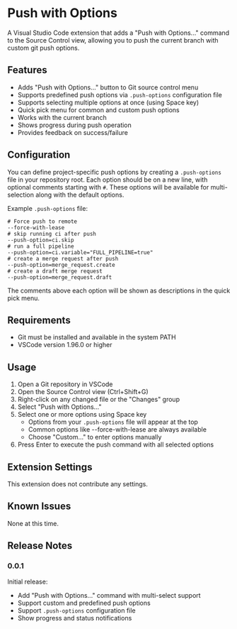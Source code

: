 # Push with Options

A Visual Studio Code extension that adds a "Push with Options..." command to the Source Control view, allowing you to push the current branch with custom git push options.

## Features

- Adds "Push with Options..." button to Git source control menu
- Supports predefined push options via `.push-options` configuration file
- Supports selecting multiple options at once (using Space key)
- Quick pick menu for common and custom push options
- Works with the current branch
- Shows progress during push operation
- Provides feedback on success/failure

## Configuration

You can define project-specific push options by creating a `.push-options` file in your repository root. Each option should be on a new line, with optional comments starting with `#`. These options will be available for multi-selection along with the default options.

Example `.push-options` file:
```
# Force push to remote
--force-with-lease
# skip running ci after push
--push-option=ci.skip
# run a full pipeline
--push-option=ci.variable="FULL_PIPELINE=true"
# create a merge request after push
--push-option=merge_request.create
# create a draft merge request
--push-option=merge_request.draft
```

The comments above each option will be shown as descriptions in the quick pick menu.

## Requirements

- Git must be installed and available in the system PATH
- VSCode version 1.96.0 or higher

## Usage

1. Open a Git repository in VSCode
2. Open the Source Control view (Ctrl+Shift+G)
3. Right-click on any changed file or the "Changes" group
4. Select "Push with Options..."
5. Select one or more options using Space key
   - Options from your `.push-options` file will appear at the top
   - Common options like --force-with-lease are always available
   - Choose "Custom..." to enter options manually
6. Press Enter to execute the push command with all selected options

## Extension Settings

This extension does not contribute any settings.

## Known Issues

None at this time.

## Release Notes

### 0.0.1

Initial release:
- Add "Push with Options..." command with multi-select support
- Support custom and predefined push options
- Support `.push-options` configuration file
- Show progress and status notifications
